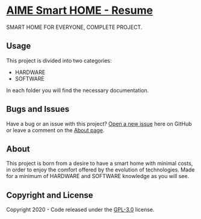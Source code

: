 # [AIME Smart HOME - Resume](https://mepf.github.io/AIME-SmartHome/)

SMART HOME FOR EVERYONE, COMPLETE PROJECT.


## Usage

This project is divided into two categories:

* HARDWARE
* SOFTWARE

In each folder you will find the necessary documentation.

## Bugs and Issues

Have a bug or an issue with this project? [Open a new issue](https://github.com/MEPF/AIME-SmartHome/issues) here on GitHub or leave a comment on the [About page](https://mepf.github.io/AIME-SmartHome/).

## About

This project is born from a desire to have a smart home with minimal costs, in order to enjoy the comfort offered by the evolution of technologies. Made for a minimum of HARDWARE and SOFTWARE knowledge as you will see.


## Copyright and License

Copyright 2020 - Code released under the [GPL-3.0](https://github.com/MEPF/AIME-SmartHome/blob/master/LICENSE) license.
